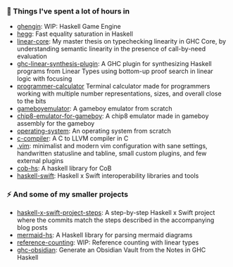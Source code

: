 ### 🌱 Things I've spent a lot of hours in
* [ghengin](https://github.com/alt-romes/ghengin): WIP: Haskell Game Engine
* [hegg](https://github.com/alt-romes/hegg): Fast equality saturation in Haskell
* [linear-core](https://github.com/alt-romes/linear-core): My master thesis on typechecking linearity in GHC Core, by understanding semantic linearity in the presence of call-by-need evaluation
* [ghc-linear-synthesis-plugin](https://github.com/alt-romes/ghc-linear-synthesis-plugin): A GHC plugin for synthesizing Haskell programs from Linear Types using bottom-up proof search in linear logic with focusing
* [programmer-calculator](https://github.com/alt-romes/programmer-calculator) Terminal calculator made for programmers working with multiple number representations, sizes, and overall close to the bits
* [gameboyemulator](https://github.com/alt-romes/gameboyemulator): A gameboy emulator from scratch
* [chip8-emulator-for-gameboy](https://github.com/alt-romes/chip8-emulator-for-gameboy):  A chip8 emulator made in gameboy assembly for the gameboy 
* [operating-system](https://github.com/alt-romes/operating-system): An operating system from scratch
* [c-compiler](https://github.com/alt-romes/c-compiler): A C to LLVM compiler in C
* [.vim](https://github.com/alt-romes/.vim): minimalist and modern vim configuration with sane settings, handwritten statusline and tabline, small custom plugins, and few external plugins
* [cob-hs](https://github.com/alt-romes/cob-hs): A haskell library for CoB
* [haskell-swift](https://github.com/alt-romes/haskell-swift): Haskell x Swift interoperability libraries and tools 

### ⚡ And some of my smaller projects
* [haskell-x-swift-project-steps](https://github.com/alt-romes/haskell-x-swift-project-steps): A step-by-step Haskell x Swift project where the commits match the steps described in the accompanying blog posts
* [mermaid-hs](https://github.com/alt-romes/mermaid-hs): A Haskell library for parsing mermaid diagrams
* [reference-counting](https://github.com/alt-romes/reference-counting): WIP: Reference counting with linear types 
* [ghc-obsidian](https://github.com/alt-romes/ghc-obsidian-generator): Generate an Obsidian Vault from the Notes in GHC Haskell

<!--
**alt-romes/alt-romes** is a ✨ _special_ ✨ repository because its `README.md` (this file) appears on your GitHub profile.

Here are some ideas to get you started:

- 🔭 I’m currently working on ...
- 🌱 I’m currently learning ...
- 👯 I’m looking to collaborate on ...
- 🤔 I’m looking for help with ...
- 💬 Ask me about ...
- 📫 How to reach me: ...
- 😄 Pronouns: ...
- ⚡ Fun fact: ...
-->
